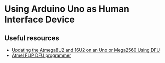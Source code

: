 # Using Arduino Uno as Human Interface Device

## Useful resources
- [Updating the Atmega8U2 and 16U2 on an Uno or Mega2560 Using DFU](https://docs.arduino.cc/hacking/software/DFUProgramming8U2)
- [Atmel FLIP DFU programmer](https://www.microchip.com/en-us/development-tool/flip)

